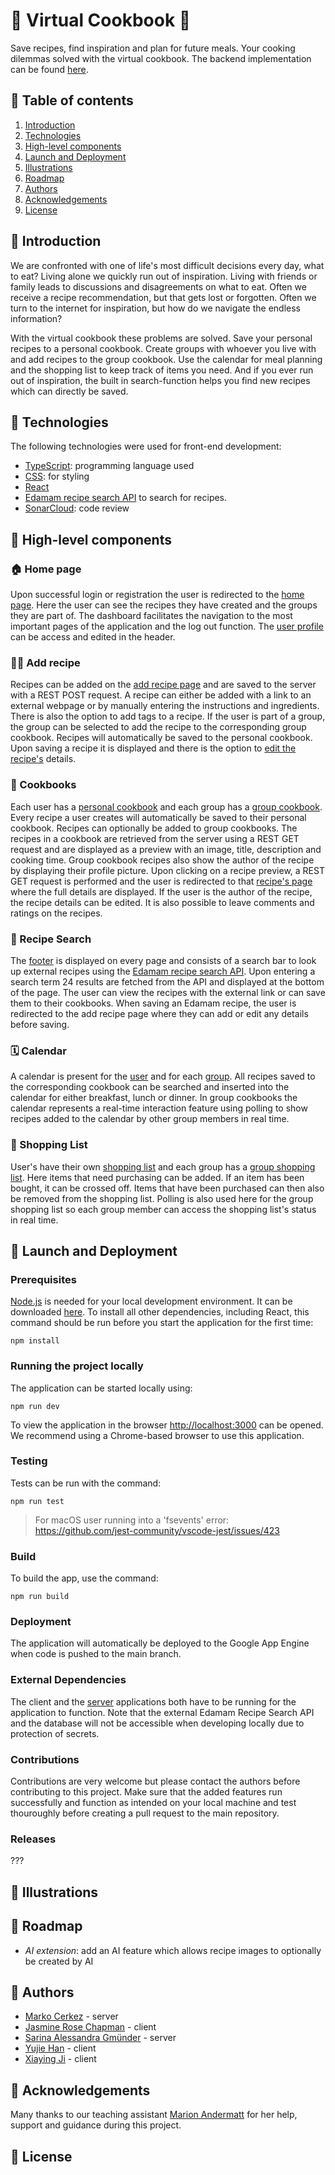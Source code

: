 # 🥦 Virtual Cookbook 🥦
Save recipes, find inspiration and plan for future meals. Your cooking dilemmas solved with the virtual cookbook. 
The backend implementation can be found [here](https://github.com/sopra-fs24-group-36/server). 

## 🥦 Table of contents 
1. [Introduction](#introduction) 
2. [Technologies](#technologies)
3. [High-level components](#high-level-components)
4. [Launch and Deployment](#launch-and-deployment)
5. [Illustrations](#illustrations)
6. [Roadmap](#roadmap)
7. [Authors](#authors)
8. [Acknowledgements](#acknowledgements)
9. [License](#license)

## 🥦 Introduction
We are confronted with one of life's most difficult decisions every day, what to eat? Living alone we quickly run out of inspiration. Living with friends or family leads to discussions and disagreements on what to eat. Often we receive a recipe recommendation, but that gets lost or forgotten. Often we turn to the internet for inspiration, but how do we navigate the endless information? 

With the virtual cookbook these problems are solved. Save your personal recipes to a personal cookbook. Create groups with whoever you live with and add recipes to the group cookbook. Use the calendar for meal planning and the shopping list to keep track of items you need. And if you ever run out of inspiration, the built in search-function helps you find new recipes which can directly be saved. 

## 🥦 Technologies 
The following technologies were used for front-end development: 
- [TypeScript](https://www.typescriptlang.org/): programming language used 
- [CSS](https://sass-lang.com/): for styling
- [React](https://react.dev/) 
- [Edamam recipe search API](https://developer.edamam.com/edamam-recipe-api) to search for recipes. 
- [SonarCloud](https://www.sonarsource.com/products/sonarcloud/): code review 

## 🥦 High-level components 

### 🏠 Home page
Upon successful login or registration the user is redirected to the [home page](https://github.com/sopra-fs24-group-36/client/blob/main/src/components/views/Home.tsx). Here the user can see the recipes they have created and the groups they are part of. The dashboard facilitates the navigation to the most important pages of the application and the log out function. The [user profile](https://github.com/sopra-fs24-group-36/client/blob/main/src/components/views/UserProfile.tsx) can be access and edited in the header.  

### 👨‍🍳 Add recipe 
Recipes can be added on the [add recipe page](https://github.com/sopra-fs24-group-36/client/blob/main/src/components/views/AddRecipe.tsx) and are saved to the server with a REST POST request. A recipe can either be added with a link to an external webpage or by manually entering the instructions and ingredients. There is also the option to add tags to a recipe. If the user is part of a group, the group can be selected to add the recipe to the corresponding group cookbook. Recipes will automatically be saved to the personal cookbook. Upon saving a recipe it is displayed and there is the option to [edit the recipe's](https://github.com/sopra-fs24-group-36/client/blob/main/src/components/views/EditRecipe.tsx) details. 

### 📖 Cookbooks 
Each user has a [personal cookbook](https://github.com/sopra-fs24-group-36/client/blob/main/src/components/views/PersonalCookbook.tsx) and each group has a [group cookbook](https://github.com/sopra-fs24-group-36/client/blob/main/src/components/views/GroupCookbook.tsx). Every recipe a user creates will automatically be saved to their personal cookbook. Recipes can optionally be added to group cookbooks. The recipes in a cookbook are retrieved from the server using a REST GET request and are displayed as a preview with an image, title, description and cooking time. Group cookbook recipes also show the author of the recipe by displaying their profile picture. Upon clicking on a recipe preview, a REST GET request is performed and the user is redirected to that [recipe's page](https://github.com/sopra-fs24-group-36/client/blob/main/src/components/views/PersonalRecipe.tsx) where the full details are displayed. If the user is the author of the recipe, the recipe details can be edited. It is also possible to leave comments and ratings on the recipes. 

### 🔎 Recipe Search 
The [footer](https://github.com/sopra-fs24-group-36/client/blob/main/src/components/ui/footer.tsx) is displayed on every page and consists of a search bar to look up external recipes using the [Edamam recipe search API](https://developer.edamam.com/edamam-recipe-api). Upon entering a search term 24 results are fetched from the API and displayed at the bottom of the page. The user can view the recipes with the external link or can save them to their cookbooks. When saving an Edamam recipe, the user is redirected to the add recipe page where they can add or edit any details before saving. 

### 🗓️ Calendar 
A calendar is present for the [user](https://github.com/sopra-fs24-group-36/client/blob/main/src/components/views/Calendar.tsx) and for each [group](https://github.com/sopra-fs24-group-36/client/blob/main/src/components/views/GroupCalendar.tsx). All recipes saved to the corresponding cookbook can be searched and inserted into the calendar for either breakfast, lunch or dinner. In group cookbooks the calendar represents a real-time interaction feature using polling to show recipes added to the calendar by other group members in real time. 

### 🛒 Shopping List
User's have their own [shopping list](https://github.com/sopra-fs24-group-36/client/blob/main/src/components/views/Shoppinglist.tsx) and each group has a [group shopping list](https://github.com/sopra-fs24-group-36/client/blob/main/src/components/views/GroupShoppinglist.tsx). Here items that need purchasing can be added. If an item has been bought, it can be crossed off. Items that have been purchased can then also be removed from the shopping list. Polling is also used here for the group shopping list so each group member can access the shopping list's status in real time. 

## 🥦 Launch and Deployment 

### Prerequisites 
[Node.js](https://nodejs.org/en) is needed for your local development environment. It can be downloaded [here](https://nodejs.org/en/download).
To install all other dependencies, including React, this command should be run before you start the application for the first time: 

```npm install```

### Running the project locally 
The application can be started locally using: 

```npm run dev```

To view the application in the browser [http://localhost:3000](http://localhost:3000) can be opened. We recommend using a Chrome-based browser to use this application. 

### Testing 
Tests can be run with the command: 

```npm run test```

> For macOS user running into a 'fsevents' error: https://github.com/jest-community/vscode-jest/issues/423

### Build 
To build the app, use the command: 

```npm run build```

### Deployment 
The application will automatically be deployed to the Google App Engine when code is pushed to the main branch. 

### External Dependencies 
The client and the [server](https://github.com/sopra-fs24-group-36/server) applications both have to be running for the application to function. Note that the external Edamam Recipe Search API and the database will not be accessible when developing locally due to protection of secrets. 

### Contributions 
Contributions are very welcome but please contact the authors before contributing to this project. Make sure that the added features run successfully and function as intended on your local machine and test thouroughly before creating a pull request to the main repository. 

### Releases 
???

## 🥦 Illustrations 

## 🥦 Roadmap 
- *AI extension*: add an AI feature which allows recipe images to optionally be created by AI

## 🥦 Authors
- [Marko Cerkez](https://github.com/markocerkez) - server
- [Jasmine Rose Chapman](https://github.com/jazzyywazzyy) - client
- [Sarina Alessandra Gmünder](https://github.com/markocerkez) - server
- [Yujie Han](https://github.com/JadeHan1127) - client
- [Xiaying Ji](https://github.com/shalynjjj) - client

## 🥦 Acknowledgements 
Many thanks to our teaching assistant [Marion Andermatt](https://github.com/marion-an) for her help, support and guidance during this project. 

## 🥦 License



